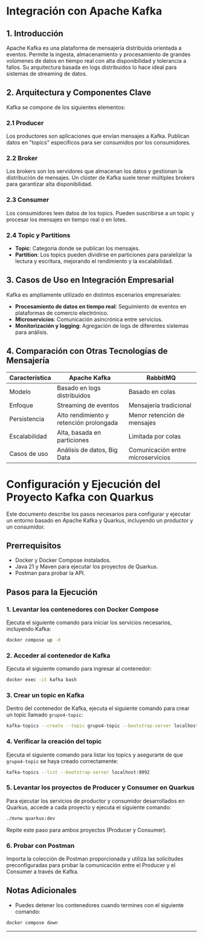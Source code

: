 # Integración con Apache Kafka

## 1. Introducción
Apache Kafka es una plataforma de mensajería distribuida orientada a eventos. Permite la ingesta, almacenamiento y procesamiento de grandes volúmenes de datos en tiempo real con alta disponibilidad y tolerancia a fallos. Su arquitectura basada en logs distribuidos lo hace ideal para sistemas de streaming de datos.

## 2. Arquitectura y Componentes Clave
Kafka se compone de los siguientes elementos:

### 2.1 Producer
Los productores son aplicaciones que envían mensajes a Kafka. Publican datos en "topics" específicos para ser consumidos por los consumidores.

### 2.2 Broker
Los brokers son los servidores que almacenan los datos y gestionan la distribución de mensajes. Un clúster de Kafka suele tener múltiples brokers para garantizar alta disponibilidad.

### 2.3 Consumer
Los consumidores leen datos de los topics. Pueden suscribirse a un topic y procesar los mensajes en tiempo real o en lotes.

### 2.4 Topic y Partitions
- **Topic**: Categoría donde se publican los mensajes.
- **Partition**: Los topics pueden dividirse en particiones para paralelizar la lectura y escritura, mejorando el rendimiento y la escalabilidad.

## 3. Casos de Uso en Integración Empresarial
Kafka es ampliamente utilizado en distintos escenarios empresariales:
- **Procesamiento de datos en tiempo real**: Seguimiento de eventos en plataformas de comercio electrónico.
- **Microservicios**: Comunicación asincrónica entre servicios.
- **Monitorización y logging**: Agregación de logs de diferentes sistemas para análisis.

## 4. Comparación con Otras Tecnologías de Mensajería
| Característica  | Apache Kafka | RabbitMQ |
|-----------------|-------------|----------|
| Modelo | Basado en logs distribuidos | Basado en colas |
| Enfoque | Streaming de eventos | Mensajería tradicional |
| Persistencia | Alto rendimiento y retención prolongada | Menor retención de mensajes |
| Escalabilidad | Alta, basada en particiones | Limitada por colas |
| Casos de uso | Análisis de datos, Big Data | Comunicación entre microservicios |


# Configuración y Ejecución del Proyecto Kafka con Quarkus

Este documento describe los pasos necesarios para configurar y ejecutar un entorno basado en Apache Kafka y Quarkus, incluyendo un productor y un consumidor.

## Prerrequisitos
- Docker y Docker Compose instalados.
- Java 21 y Maven para ejecutar los proyectos de Quarkus.
- Postman para probar la API.

## Pasos para la Ejecución

### 1. Levantar los contenedores con Docker Compose
Ejecuta el siguiente comando para iniciar los servicios necesarios, incluyendo Kafka:

```sh
docker compose up -d
```

### 2. Acceder al contenedor de Kafka
Ejecuta el siguiente comando para ingresar al contenedor:

```sh
docker exec -it kafka bash
```

### 3. Crear un topic en Kafka
Dentro del contenedor de Kafka, ejecuta el siguiente comando para crear un topic llamado `grupo4-topic`:

```sh
kafka-topics --create --topic grupo4-topic --bootstrap-server localhost:9092 --partitions 1 --replication-factor 1
```

### 4. Verificar la creación del topic
Ejecuta el siguiente comando para listar los topics y asegurarte de que `grupo4-topic` se haya creado correctamente:

```sh
kafka-topics --list --bootstrap-server localhost:9092
```

### 5. Levantar los proyectos de Producer y Consumer en Quarkus
Para ejecutar los servicios de productor y consumidor desarrollados en Quarkus, accede a cada proyecto y ejecuta el siguiente comando:

```sh
./mvnw quarkus:dev
```

Repite este paso para ambos proyectos (Producer y Consumer).

### 6. Probar con Postman
Importa la colección de Postman proporcionada y utiliza las solicitudes preconfiguradas para probar la comunicación entre el Producer y el Consumer a través de Kafka.

## Notas Adicionales
- Puedes detener los contenedores cuando termines con el siguiente comando:

```sh
docker compose down
```

---



